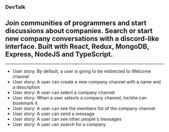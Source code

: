 ### DevTalk

## Join communities of programmers and start discussions about companies. Search or start new company conversations with a discord-like interface. Built with React, Redux, MongoDB, Express, NodeJS and TypeScript.

---

- User story: By default, a user is going to be redirected to Welcome channel
- User story: A user can create a new company channel with a name and a description
- User story: A user can select a company channel
- User story: When a user selects a company channel, he/she can bookmark it
- User story: A user can see the members list of the company channel
- User story: A user can send a message
- User story: A user can see other people's messages
- User story: A user can search for a company
